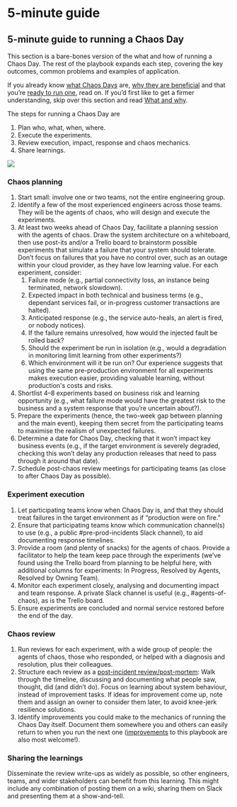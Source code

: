 # 5-minute guide

## 5-minute guide to running a Chaos Day

This section is a bare-bones version of the what and how of running a Chaos Day.  The rest of the playbook expands each step, covering the key outcomes, common problems and examples of application.

If you already know [what Chaos Days](what-and-why.md#what-benefits-do-chaos-days-provide) are, [why they are beneficial](what-and-why.md#why-chaos) and that you’re [ready to run one](ready-for-chaos.md), read on.  If you’d first like to get a firmer understanding, skip over this section and read [What and why](what-and-why.md). 

The steps for running a Chaos Day are

1. Plan who, what, when, where.
2. Execute the experiments.
3. Review execution, impact, response and chaos mechanics.
4. Share learnings.

![](https://lh6.googleusercontent.com/niygH5itfxmuGxV_Kckfm4It0AFc6x4p3X38IUrYOXF2Kv6rrFNcBpXmcN5MCrzbNKtwVkod2yUcdtIaQZfAiLPljlCUAY6dJ5vIJNwG1Xyp-Qwap5ChCYO9qtepieFXePhZSHjxiug)

### Chaos planning

1. Start small: involve one or two teams, not the entire engineering group.
2. Identify a few of the most experienced engineers across those teams.  They will be the agents of chaos, who will design and execute the experiments.
3. At least two weeks ahead of Chaos Day, facilitate a planning session with the agents of chaos.  Draw the system architecture on a whiteboard, then use post-its and/or a Trello board to brainstorm possible experiments that simulate a failure that your system should tolerate.  Don’t focus on failures that you have no control over, such as an outage within your cloud provider, as they have low learning value. For each experiment, consider:  
   1. Failure mode \(e.g., partial connectivity loss, an instance being terminated, network slowdown\).  
   2. Expected impact in both technical and business terms \(e.g., dependant services fail, or in-progress customer transactions are halted\).  
   3. Anticipated response \(e.g., the service auto-heals, an alert is fired, or nobody notices\).  
   4. If the failure remains unresolved, how would the injected fault be rolled back?
   5. Should the experiment be run in isolation \(e.g., would a degradation in monitoring limit learning from other experiments?\)  
   6. Which environment will it be run on?  Our experience suggests that using the same pre-production environment for all experiments makes execution easier, providing valuable learning, without production's costs and risks.  
4. Shortlist 4–8 experiments based on business risk and learning opportunity \(e.g., what failure mode would have the greatest risk to the business and a system response that you’re uncertain about?\).  
5. Prepare the experiments \(hence, the two-week gap between planning and the main event\), keeping them secret from the participating teams to maximise the realism of unexpected failures.  
6. Determine a date for Chaos Day, checking that it won’t impact key business events \(e.g., if the target environment is severely degraded, checking this won’t delay any production releases that need to pass through it around that date\).
7. Schedule post-chaos review meetings for participating teams \(as close to after Chaos Day as possible\).

### Experiment execution

1. Let participating teams know when Chaos Day is, and that they should treat failures in the target environment as if “production were on fire.”
2. Ensure that participating teams know which communication channel\(s\) to use \(e.g., a public \#pre-prod-incidents Slack channel\), to aid documenting response timelines.
3. Provide a room \(and plenty of snacks\) for the agents of chaos. Provide a facilitator to help the team keep pace through the experiments \(we’ve found using the Trello board from planning to be helpful here, with additional columns for experiments: In Progress, Resolved by Agents, Resolved by Owning Team\).
4. Monitor each experiment closely, analysing and documenting impact and team response.  A private Slack channel is useful \(e.g., \#agents-of-chaos\), as is the Trello board.
5. Ensure experiments are concluded and normal service restored before the end of the day.

### Chaos review

1. Run reviews for each experiment, with a wide group of people: the agents of chaos, those who responded, or helped with a diagnosis and resolution, plus their colleagues.
2. Structure each review as a [post-incident review/post-mortem](https://landing.google.com/sre/sre-book/chapters/postmortem-culture/): Walk through the timeline, discussing and documenting what people saw, thought, did \(and didn’t do\).  Focus on learning about system behaviour, instead of improvement tasks. If ideas for improvement come up, note them and assign an owner to consider them later, to avoid knee-jerk resilience solutions.
3. Identify improvements you could make to the mechanics of running the Chaos Day itself.  Document them somewhere you and others can easily return to when you run the next one \([improvements](contributing/how-to-contribute.md) to this playbook are also most welcome!\).

### Sharing the learnings

Disseminate the review write-ups as widely as possible, so other engineers, teams, and wider stakeholders can benefit from this learning.  This might include any combination of posting them on a wiki, sharing them on Slack and presenting them at a show-and-tell.  
  


